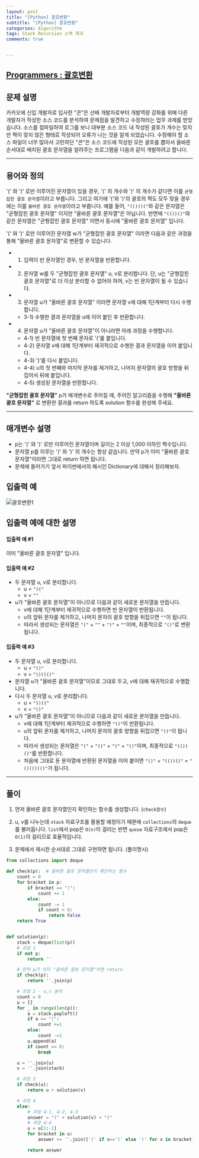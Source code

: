 ```yaml
---
layout: post
title: "[Python] 괄호변환"
subtitle: "[Python] 괄호변환"
categories: Algorithm
tags: Stack Recursion 스택 재귀
comments: true


---
```

## [Programmers : 괄호변환](https://programmers.co.kr/learn/courses/30/lessons/60058?language=python3)

## 문제 설명

카카오에 신입 개발자로 입사한 "콘"은 선배 개발자로부터 개발역량 강화를 위해 다른 개발자가 작성한 소스 코드를 분석하여 문제점을 발견하고 수정하라는 업무 과제를 받았습니다. 소스를 컴파일하여 로그를 보니 대부분 소스 코드 내 작성된 괄호가 개수는 맞지만 짝이 맞지 않은 형태로 작성되어 오류가 나는 것을 알게 되었습니다.
수정해야 할 소스 파일이 너무 많아서 고민하던 "콘"은 소스 코드에 작성된 모든 괄호를 뽑아서 올바른 순서대로 배치된 괄호 문자열을 알려주는 프로그램을 다음과 같이 개발하려고 합니다.

---

## 용어와 정의

'(' 와 ')' 로만 이루어진 문자열이 있을 경우, '(' 의 개수와 ')' 의 개수가 같다면 이를 `균형잡힌 괄호 문자열`이라고 부릅니다.
그리고 여기에 '('와 ')'의 괄호의 짝도 모두 맞을 경우에는 이를 `올바른 괄호 문자열`이라고 부릅니다.
예를 들어, `"(()))("`와 같은 문자열은 "균형잡힌 괄호 문자열" 이지만 "올바른 괄호 문자열"은 아닙니다.
반면에 `"(())()"`와 같은 문자열은 "균형잡힌 괄호 문자열" 이면서 동시에 "올바른 괄호 문자열" 입니다.

'(' 와 ')' 로만 이루어진 문자열 w가 "균형잡힌 괄호 문자열" 이라면 다음과 같은 과정을 통해 "올바른 괄호 문자열"로 변환할 수 있습니다.

- 1) 입력이 빈 문자열인 경우, 빈 문자열을 반환합니다.
- 2) 문자열 w를 두 "균형잡힌 괄호 문자열" u, v로 분리합니다. 단, u는 "균형잡힌 괄호 문자열"로 더 이상 분리할 수 없어야 하며, v는 빈 문자열이 될 수 있습니다.
- 3) 문자열 u가 "올바른 괄호 문자열" 이라면 문자열 v에 대해 1단계부터 다시 수행합니다.
  - 3-1) 수행한 결과 문자열을 u에 이어 붙인 후 반환합니다.
- 4) 문자열 u가 "올바른 괄호 문자열"이 아니라면 아래 과정을 수행합니다.
  - 4-1) 빈 문자열에 첫 번째 문자로 '('를 붙입니다.
  - 4-2) 문자열 v에 대해 1단계부터 재귀적으로 수행한 결과 문자열을 이어 붙입니다.
  - 4-3) ')'를 다시 붙입니다.
  - 4-4) u의 첫 번째와 마지막 문자를 제거하고, 나머지 문자열의 괄호 방향을 뒤집어서 뒤에 붙입니다.
  - 4-5) 생성된 문자열을 반환합니다.


**"균형잡힌 괄호 문자열"** p가 매개변수로 주어질 때, 주어진 알고리즘을 수행해 **"올바른 괄호 문자열"** 로 변환한 결과를 return 하도록 solution 함수를 완성해 주세요.

---

## 매개변수 설명
- p는 '(' 와 ')' 로만 이루어진 문자열이며 길이는 2 이상 1,000 이하인 짝수입니다.
- 문자열 p를 이루는 '(' 와 ')' 의 개수는 항상 같습니다.
만약 p가 이미 "올바른 괄호 문자열"이라면 그대로 return 하면 됩니다.
- 문제에 들어가기 앞서 파이썬에서의 해시인 Dictionary에 대해서 정리해보자.

## 입출력 예

![괄호변환1](https://yunsikus.github.io/assets/img/post_img/괄호변환1.jpg)

## 입출력 예에 대한 설명

#### 입출력 예 #1
이미 "올바른 괄호 문자열" 입니다.

#### 입출력 예 #2

- 두 문자열 u, v로 분리합니다.
  - u = `")("`
  - v = `""`
- u가 "올바른 괄호 문자열"이 아니므로 다음과 같이 새로운 문자열을 만듭니다.
  - v에 대해 1단계부터 재귀적으로 수행하면 빈 문자열이 반환됩니다.
  - u의 앞뒤 문자를 제거하고, 나머지 문자의 괄호 방향을 뒤집으면 `""`이 됩니다.
  - 따라서 생성되는 문자열은 `"("` + `""` + `")"` + `""`이며, 최종적으로 `"()"`로 변환됩니다.

#### 입출력 예 #3

- 두 문자열 u, v로 분리합니다.
  - u = `"()"`
  - v = `"))((()"`
- 문자열 u가 "올바른 괄호 문자열"이므로 그대로 두고, v에 대해 재귀적으로 수행합니다.
- 다시 두 문자열 u, v로 분리합니다.
  - u = `"))(("`
  - v = `"()"`
- u가 "올바른 괄호 문자열"이 아니므로 다음과 같이 새로운 문자열을 만듭니다.
  - v에 대해 1단계부터 재귀적으로 수행하면 `"()"`이 반환됩니다.
  - u의 앞뒤 문자를 제거하고, 나머지 문자의 괄호 방향을 뒤집으면 `"()"`이 됩니다.
  - 따라서 생성되는 문자열은 `"("` + `"()"` + `")"` + `"()"`이며, 최종적으로 `"(())()"`를 반환합니다.
  - 처음에 그대로 둔 문자열에 반환된 문자열을 이어 붙이면 `"()"` + `"(())()"` = `"()(())()"`가 됩니다.

---
## 풀이

1. 먼저 올바른 괄호 문자열인지 확인하는 함수를 생성합니다. (`check함수`)

2. u, v를 나누는데 `stack` 자료구조를 활용할 예정이기 때문에 `collections`의 `deque`를 불러옵니다. `list`에서 pop은 `O(n)`이 걸리는 반면 `queue` 자료구조에서 pop은 `O(1)`이 걸리므로 효율적입니다.

3. 문제에서 제시한 순서대로 그대로 구현하면 됩니다. (풀이명시)



```python
from collections import deque

def check(p):  # 올바른 괄호 문자열인지 확인하는 함수
    count = 0
    for bracket in p:
        if bracket == "(":
            count += 1
        else:
            count -= 1
            if count < 0:
                return False
    return True


def solution(p):
    stack = deque(list(p))
    # 과정 1
    if not p:
        return ''

    # 만약 p가 이미 "올바른 괄호 문자열"이면 return
    if check(p):
        return ''.join(p)

    # 과정 2 - u,v 분리
    count = 0
    u = []
    for _ in range(len(p)):
        a = stack.popleft()
        if a == "(":
            count +=1
        else:
            count -=1
        u.append(a)
        if count == 0:
            break

    u = ''.join(u)  
    v = ''.join(stack)

    # 과정 3
    if check(u):
        return u + solution(v)

    # 과정 4
    else:
        # 과정 4-1, 4-2, 4-3
        answer = "(" + solution(v) + ")"
        # 과정 4-4
        u = u[1:-1]
        for bracket in u:
            answer += ''.join(['(' if x==')' else ')' for x in bracket])

        return answer       
```
